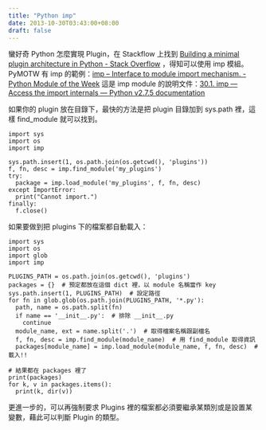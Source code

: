 ```yaml
---
title: "Python imp"
date: 2013-10-30T03:43:00+08:00
draft: false
---
```

蠻好奇 Python 怎麼實現 Plugin，在 Stackflow 上找到 [Building a minimal plugin architecture in Python - Stack Overflow](http://stackoverflow.com/questions/932069/building-a-minimal-plugin-architecture-in-python "Building a minimal plugin architecture in Python - Stack Overflow") ，得知可以使用 imp 模組。
PyMOTW 有 imp 的範例：[imp – Interface to module import mechanism. - Python Module of the Week](http://pymotw.com/2/imp/ "imp – Interface to module import mechanism.")
這是 imp module 的說明文件：[30.1. imp — Access the import internals — Python v2.7.5 documentation](http://docs.python.org/2/library/imp.html "30.1. imp — Access the import internals")

如果你的 plugin 放在目錄下，最快的方法是把 plugin 目錄加到 sys.path 裡，這樣 find_module 就可以找到。
```
import sys
import os
import imp

sys.path.insert(1, os.path.join(os.getcwd(), 'plugins'))
f, fn, desc = imp.find_module('my_plugins')
try:
  package = imp.load_module('my_plugins', f, fn, desc)
except ImportError:
  print("Cannot import.")
finally:
  f.close()
```

如果要做到把 plugins 下的檔案都自動載入：
```
import sys
import os
import glob
import imp

PLUGINS_PATH = os.path.join(os.getcwd(), 'plugins')
packages = {}  # 預定都放在這個 dict 裡，以 module 名稱當作 key
sys.path.insert(1, PLUGINS_PATH)  # 設定路徑
for fn in glob.glob(os.path.join(PLUGINS_PATH, '*.py'):
  path, name = os.path.split(fn)
  if name == '__init__.py':  # 排除 __init__.py
    continue
  module_name, ext = name.split('.')  # 取得檔案名稱跟副檔名
  f, fn, desc = imp.find_module(module_name)  # 用 find_module 取得資訊
  packages[module_name] = imp.load_module(module_name, f, fn, desc)  # 載入!!
  
# 結果都在 packages 裡了
print(packages)
for k, v in packages.items():
  print(k, dir(v))
```

更進一步的，可以再強制要求 Plugins 裡的檔案都必須要繼承某類別或是設置某變數，藉此可以判斷 Plugin 的類型。